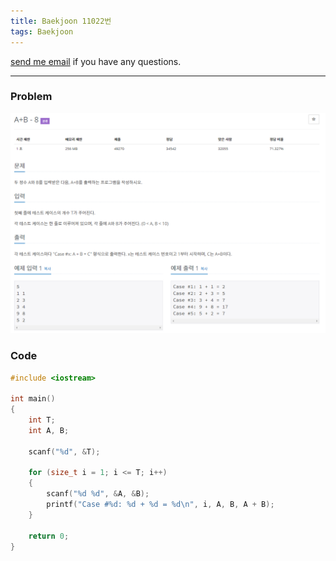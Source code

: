 ```yaml
---
title: Baekjoon 11022번
tags: Baekjoon
---
```


[send me email](mailto:jewel7492@gmail.com) if you have any questions.

<!--more-->

---
### Problem  
   
![그림1](/assets/Baekjoon/11022/1.PNG)  

### Code  
```cpp
#include <iostream>

int main()
{
    int T;
    int A, B;

    scanf("%d", &T);

    for (size_t i = 1; i <= T; i++)
    {
        scanf("%d %d", &A, &B);
        printf("Case #%d: %d + %d = %d\n", i, A, B, A + B);
    }

    return 0;
}
```